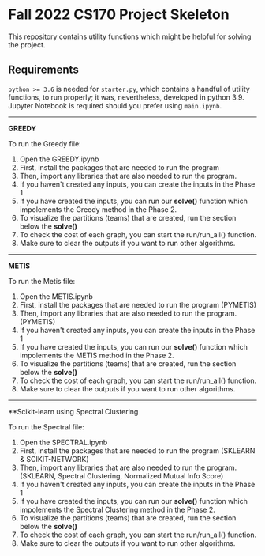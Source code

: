 # Fall 2022 CS170 Project Skeleton
This repository contains utility functions which might be helpful for solving the project.

## Requirements
`python >= 3.6` is needed for `starter.py`, which contains a handful of utility functions, to run properly; it was, nevertheless, developed in python 3.9.  
Jupyter Notebook is required should you prefer using `main.ipynb`.
________________________________________________________________________________________________________________
**GREEDY**

To run the Greedy file:
1. Open the GREEDY.ipynb
2. First, install the packages that are needed to run the program
3. Then, import any libraries that are also needed to run the program.
4. If you haven't created any inputs, you can create the inputs in the Phase 1
5. If you have created the inputs, you can run our **solve()** function which impolements the Greedy method in the Phase 2. 
6. To visualize the partitions (teams) that are created, run the section below the **solve()**
7. To check the cost of each graph, you can start the run/run_all() function.
8. Make sure to clear the outputs if you want to run other algorithms.

________________________________________________________________________________________________________________
**METIS**

To run the Metis file:
1. Open the METIS.ipynb
2. First, install the packages that are needed to run the program (PYMETIS)
3. Then, import any libraries that are also needed to run the program. (PYMETIS)
4. If you haven't created any inputs, you can create the inputs in the Phase 1 
5. If you have created the inputs, you can run our **solve()** function which impolements the METIS method in the Phase 2. 
6. To visualize the partitions (teams) that are created, run the section below the **solve()**
7. To check the cost of each graph, you can start the run/run_all() function. 
8. Make sure to clear the outputs if you want to run other algorithms.

________________________________________________________________________________________________________________
**Scikit-learn using Spectral Clustering

To run the Spectral file:
1. Open the SPECTRAL.ipynb
2. First, install the packages that are needed to run the program (SKLEARN & SCIKIT-NETWORK)
3. Then, import any libraries that are also needed to run the program. (SKLEARN, Spectral Clustering, Normalized Mutual Info Score)
4. If you haven't created any inputs, you can create the inputs in the Phase 1 
5. If you have created the inputs, you can run our **solve()** function which impolements the Spectral Clustering method in the Phase 2. 
6. To visualize the partitions (teams) that are created, run the section below the **solve()**
7. To check the cost of each graph, you can start the run/run_all() function. 
8. Make sure to clear the outputs if you want to run other algorithms.

